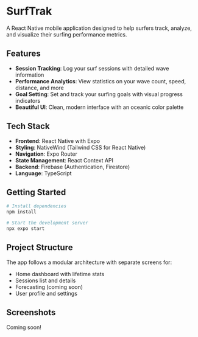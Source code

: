 # SurfTrak

A React Native mobile application designed to help surfers track, analyze, and visualize their surfing performance metrics.

## Features

- **Session Tracking**: Log your surf sessions with detailed wave information
- **Performance Analytics**: View statistics on your wave count, speed, distance, and more
- **Goal Setting**: Set and track your surfing goals with visual progress indicators
- **Beautiful UI**: Clean, modern interface with an oceanic color palette

## Tech Stack

- **Frontend**: React Native with Expo
- **Styling**: NativeWind (Tailwind CSS for React Native)
- **Navigation**: Expo Router
- **State Management**: React Context API
- **Backend**: Firebase (Authentication, Firestore)
- **Language**: TypeScript

## Getting Started

```bash
# Install dependencies
npm install

# Start the development server
npx expo start
```

## Project Structure

The app follows a modular architecture with separate screens for:
- Home dashboard with lifetime stats
- Sessions list and details
- Forecasting (coming soon)
- User profile and settings

## Screenshots

Coming soon!
